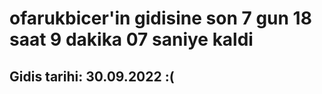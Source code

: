# ofarukbicer'in gidisine son 7 gun 18 saat 9 dakika 07 saniye kaldi

## Gidis tarihi: 30.09.2022 :(